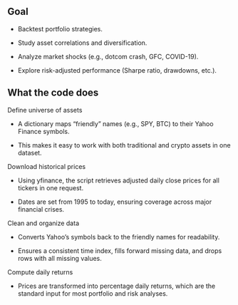 ## Goal
*    Backtest portfolio strategies.

*    Study asset correlations and diversification.

*    Analyze market shocks (e.g., dotcom crash, GFC, COVID-19).

*    Explore risk-adjusted performance (Sharpe ratio, drawdowns, etc.).

## What the code does

<p>Define universe of assets </p>

* A dictionary maps “friendly” names (e.g., SPY, BTC) to their Yahoo Finance symbols.

* This makes it easy to work with both traditional and crypto assets in one dataset.

<p>Download historical prices </p>

* Using yfinance, the script retrieves adjusted daily close prices for all tickers in one request.

* Dates are set from 1995 to today, ensuring coverage across major financial crises.

<p>Clean and organize data</p>

* Converts Yahoo’s symbols back to the friendly names for readability.

* Ensures a consistent time index, fills forward missing data, and drops rows with all missing values.

<p>Compute daily returns</p>

* Prices are transformed into percentage daily returns, which are the standard input for most portfolio and risk analyses.

